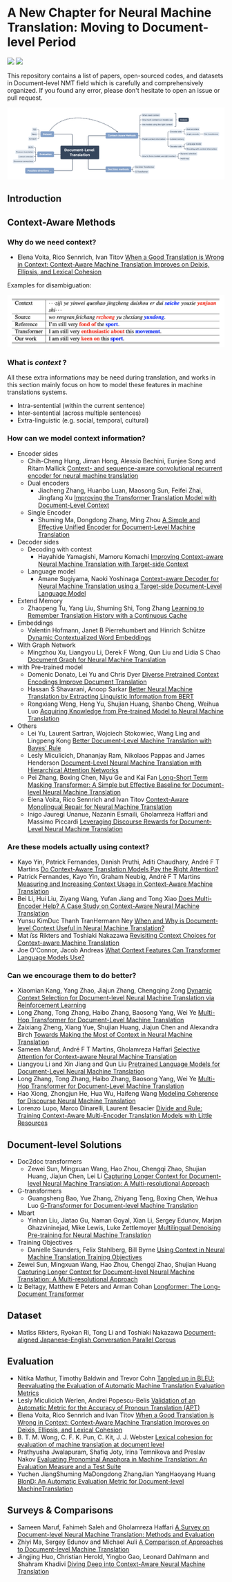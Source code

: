 # A New Chapter for Neural Machine Translation: Moving to Document-level Period

![](https://img.shields.io/badge/Status-building-brightgreen) ![](https://img.shields.io/badge/PRs-Welcome-red) 

This repository contains a list of papers, open-sourced codes, and datasets in Document-level NMT field which is carefully and comprehensively organized. If you found any error, please don't hesitate to open an issue or pull request.

![mind](image/dlt.png)

## Introduction

## Context-Aware Methods

### Why do we need context?

* Elena Voita, Rico Sennrich, Ivan Titov [When a Good Translation is Wrong in Context: Context-Aware Machine Translation Improves on Deixis, Ellipsis, and Lexical Cohesion](https://dx.doi.org/10.18653/v1/p19-1116)

Examples for disambiguation:

![examples](image/ex.png)
### What is _context_ ?

All these extra informations may be need during translation, and works in this section mainly focus on how to model these features in machine translations systems.

* Intra-sentential (within the current sentence)
* Inter-sentential (across multiple sentences)
* Extra-linguistic (e.g. social, temporal, cultural)

### How can we model context information?

* Encoder sides
  * Chih-Cheng Hung, Jiman Hong, Alessio Bechini, Eunjee Song and Ritam Mallick [Context- and sequence-aware convolutional recurrent encoder for neural machine translation](https://dl.acm.org/doi/10.1145/3412841.3442099)
  * Dual encoders
    * Jiacheng Zhang, Huanbo Luan, Maosong Sun, Feifei Zhai, Jingfang Xu [Improving the Transformer Translation Model with Document-Level Context](https://dx.doi.org/10.18653/v1/d18-1049)
  * Single Encoder
    * Shuming Ma, Dongdong Zhang, Ming Zhou [A Simple and Effective Unified Encoder for Document-Level Machine Translation](https://dx.doi.org/10.18653/v1/2020.acl-main.321)
* Decoder sides
  * Decoding with context
    * Hayahide Yamagishi, Mamoru Komachi [Improving Context-aware Neural Machine Translation with Target-side Context](https://arxiv.org/abs/1909.00531)
  * Language model
    * Amane Sugiyama, Naoki Yoshinaga [Context-aware Decoder for Neural Machine Translation using a Target-side Document-Level Language Model](https://arxiv.org/abs/2010.12827)
* Extend Memory
  * Zhaopeng Tu, Yang Liu, Shuming Shi, Tong Zhang [Learning to Remember Translation History with a Continuous Cache](https://arxiv.org/abs/1711.09367)
* Embeddings
  * Valentin Hofmann, Janet B Pierrehumbert and Hinrich Schütze [Dynamic Contextualized Word Embeddings](https://arxiv.org/abs/2010.12684)
* With Graph Network
  * Mingzhou Xu, Liangyou Li, Derek F Wong, Qun Liu and Lidia S Chao [Document Graph for Neural Machine Translation](https://arxiv.org/abs/2012.03477)
* with Pre-trained model
  * Domenic Donato, Lei Yu and Chris Dyer [Diverse Pretrained Context Encodings Improve Document Translation](https://arxiv.org/abs/2106.03717)
  * Hassan S Shavarani, Anoop Sarkar [Better Neural Machine Translation by Extracting Linguistic Information from BERT](https://arxiv.org/abs/2104.02831)
  * Rongxiang Weng, Heng Yu, Shujian Huang, Shanbo Cheng, Weihua Luo [Acquiring Knowledge from Pre-trained Model to Neural Machine Translation](https://arxiv.org/abs/1912.01774)
* Others
  * Lei Yu, Laurent Sartran, Wojciech Stokowiec, Wang Ling and Lingpeng Kong [Better Document-Level Machine Translation with Bayes' Rule](https://arxiv.org/abs/1910.00553)
  * Lesly Miculicich, Dhananjay Ram, Nikolaos Pappas and James Henderson [Document-Level Neural Machine Translation with Hierarchical Attention Networks](https://dx.doi.org/10.18653/v1/d18-1325)
  * Pei Zhang, Boxing Chen, Niyu Ge and Kai Fan [Long-Short Term Masking Transformer: A Simple but Effective Baseline for Document-level Neural Machine Translation](https://arxiv.org/abs/2009.09127)
  * Elena Voita, Rico Sennrich and Ivan Titov [Context-Aware Monolingual Repair for Neural Machine Translation](https://www.aclweb.org/anthology/D19-1081)
  * Inigo Jauregi Unanue, Nazanin Esmaili, Gholamreza Haffari and Massimo Piccardi [Leveraging Discourse Rewards for Document-Level Neural Machine Translation](https://arxiv.org/abs/2010.03732)

### Are these models actually using context?

* Kayo Yin, Patrick Fernandes, Danish Pruthi, Aditi Chaudhary, André F T Martins [Do Context-Aware Translation Models Pay the Right Attention?](https://arxiv.org/abs/2105.06977)
* Patrick Fernandes, Kayo Yin, Graham Neubig, André F T Martins [Measuring and Increasing Context Usage in Context-Aware Machine Translation](https://arxiv.org/abs/2105.03482)
* Bei Li, Hui Liu, Ziyang Wang, Yufan Jiang and Tong Xiao [Does Multi-Encoder Help? A Case Study on Context-Aware Neural Machine Translation](https://aclanthology.org/2020.acl-main.322)
* Yunsu KimDuc Thanh TranHermann Ney [When and Why is Document-level Context Useful in Neural Machine Translation?](https://arxiv.org/abs/1910.00294)
* Mat ̄ıss Rikters and Toshiaki Nakazawa [Revisiting Context Choices for Context-aware Machine Translation]()
* Joe O'Connor, Jacob Andreas [What Context Features Can Transformer Language Models Use?](https://arxiv.org/abs/2106.08367)

### Can we encourage them to do better?

* Xiaomian Kang, Yang Zhao, Jiajun Zhang, Chengqing Zong [Dynamic Context Selection for Document-level Neural Machine Translation via Reinforcement Learning](https://arxiv.org/abs/2010.04314)
* Long Zhang, Tong Zhang, Haibo Zhang, Baosong Yang, Wei Ye [Multi-Hop Transformer for Document-Level Machine Translation](https://dx.doi.org/10.18653/v1/2021.naacl-main.309)
* Zaixiang Zheng, Xiang Yue, Shujian Huang, Jiajun Chen and Alexandra Birch [Towards Making the Most of Context in Neural Machine Translation](https://www.ijcai.org/proceedings/2020/551)
* Sameen Maruf, André F T Martins, Gholamreza Haffari [Selective Attention for Context-aware Neural Machine Translation](https://aclweb.org/anthology/N19-1313)
* Liangyou Li and Xin Jiang and Qun Liu [Pretrained Language Models for Document-Level Neural Machine Translation](https://arxiv.org/abs/1911.03110)
* Long Zhang, Tong Zhang, Haibo Zhang, Baosong Yang, Wei Ye [Multi-Hop Transformer for Document-Level Machine Translation](https://aclanthology.org/2021.naacl-main.309.pdf)
* Hao Xiong, Zhongjun He, Hua Wu, Haifeng Wang [Modeling Coherence for Discourse Neural Machine Translation](https://wvvw.aaai.org/ojs/index.php/AAAI/article/view/4721)
* Lorenzo Lupo, Marco Dinarelli, Laurent Besacier [Divide and Rule: Training Context-Aware Multi-Encoder Translation Models with Little Resources](https://arxiv.org/abs/2103.17151)

## Document-level Solutions

* Doc2doc transformers
  * Zewei Sun, Mingxuan Wang, Hao Zhou, Chengqi Zhao, Shujian Huang, Jiajun Chen, Lei Li [Capturing Longer Context for Document-level Neural Machine Translation: A Multi-resolutional Approach](https://arxiv.org/pdf/2010.08961.pdf)
* G-transformers
  * Guangsheng Bao, Yue Zhang, Zhiyang Teng, Boxing Chen, Weihua Luo [G-Transformer for Document-level Machine Translation](https://arxiv.org/abs/2105.14761)
* Mbart
  * Yinhan Liu, Jiatao Gu, Naman Goyal, Xian Li, Sergey Edunov, Marjan Ghazvininejad, Mike Lewis, Luke Zettlemoyer [Multilingual Denoising Pre-training for Neural Machine Translation](https://arxiv.org/abs/2001.08210)
* Training Objectives
  * Danielle Saunders, Felix Stahlberg, Bill Byrne [Using Context in Neural Machine Translation Training Objectives](https://arxiv.org/abs/2005.01483)
* Zewei Sun, Mingxuan Wang, Hao Zhou, Chengqi Zhao, Shujian Huang [Capturing Longer Context for Document-level Neural Machine Translation: A Multi-resolutional Approach](https://arxiv.org/abs/2010.08961)
* Iz Beltagy, Matthew E Peters and Arman Cohan [Longformer: The Long-Document Transformer](https://arxiv.org/abs/2004.05150)

## Dataset

* Matīss Rikters, Ryokan Ri, Tong Li and Toshiaki Nakazawa [Document-aligned Japanese-English Conversation Parallel Corpus](https://arxiv.org/abs/2012.06143)

## Evaluation

* Nitika Mathur, Timothy Baldwin and Trevor Cohn [Tangled up in BLEU: Reevaluating the Evaluation of Automatic Machine Translation Evaluation Metrics](https://dx.doi.org/10.18653/v1/2020.acl-main.448)
* Lesly Miculicich Werlen, Andrei Popescu-Belis [Validation of an Automatic Metric for the Accuracy of Pronoun Translation (APT)](https://aclanthology.org/W17-4802)
* Elena Voita, Rico Sennrich and Ivan Titov [When a Good Translation is Wrong in Context: Context-Aware Machine Translation Improves on Deixis, Ellipsis, and Lexical Cohesion](https://www.aclweb.org/anthology/P19-1116)
* B. T. M. Wong, C. F. K. Pun, C. Kit, J. J. Webster [Lexical cohesion for evaluation of machine translation at document level](https://ieeexplore.ieee.org/document/6138201/)
* Prathyusha Jwalapuram, Shafiq Joty, Irina Temnikova and Preslav Nakov [Evaluating Pronominal Anaphora in Machine Translation: An Evaluation Measure and a Test Suite](https://aclanthology.org/D19-1294)
* Yuchen JiangShuming MaDongdong ZhangJian YangHaoyang Huang [BlonD: An Automatic Evaluation Metric for Document-level MachineTranslation](https://arxiv.org/abs/2103.11878)

## Surveys & Comparisons

* Sameen Maruf, Fahimeh Saleh and Gholamreza Haffari [A Survey on Document-level Neural Machine Translation: Methods and Evaluation](https://dl.acm.org/doi/10.1145/3441691)
* Zhiyi Ma, Sergey Edunov and Michael Auli [A Comparison of Approaches to Document-level Machine Translation](https://arxiv.org/abs/2101.11040)
* Jingjing Huo, Christian Herold, Yingbo Gao, Leonard Dahlmann and Shahram Khadivi [Diving Deep into Context-Aware Neural Machine Translation](https://arxiv.org/abs/2010.09482)